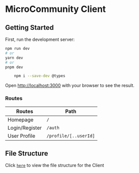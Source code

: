# MicroCommunity Client

## Getting Started

First, run the development server:

```bash
npm run dev
# or
yarn dev
# or
pnpm dev
```

```bash
    npm i --save-dev @types
```

Open [http://localhost:3000](http://localhost:3000) with your browser to see the result.

### Routes

| Routes         | Path                  |
| -------------- | --------------------- |
| Homepage       | `/`                   |
| Login/Register | `/auth`               |
| User Profile   | `/profile/[..userId]` |

## File Structure

Click [`here`](./FileStructure.md) to view the file structure for the Client
